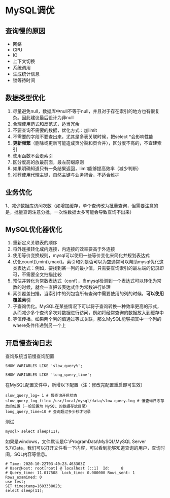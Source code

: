 # MySQL调优



## 查询慢的原因

- 网络
- CPU
- IO
- 上下文切换
- 系统调用
- 生成统计信息
- 锁等待时间



## 数据类型优化

1. 尽量避免null，数据库中null不等于null，并且对于存在索引的地方也有很复杂。因此建议最后设计为非null
2. 合理使用范式和反范式，适当冗余
3. 不要查询不需要的数据，优化方式：加limit
4. 不需要的字段不要查出来，尤其是多表关联时候，把select *会影响性能
5. **更新频繁**（删除或更新可能造成页分裂和页合并），区分度不高的，不宜建索引
6. 使用函数不会走索引
7. 区分度高的放最前面，最左前缀原则
8. 如果明确知道只有一条结果返回，limit能够提高效率（减少判断）
9. 推荐使用代理主键，自然主键与业务耦合，不适合维护





## 业务优化

1、减少数据库访问次数（如增加缓存，单个查询改为批量查询，但需要注意的是，批量查询注意分批，一次性数据太多可能会导致查询不出来）



## MySQL优化器优化

1.  重新定义关联表的顺序
2. 将外连接转化成内连接，内连接的效率要高于外连接
3. 使用等价变换规则，mysql可以使用一些等价变化来简化并规划表达式
4. 优化count(),min(),max()。索引和列是否可以为空通常可以帮助mysql优化这类表达式：例如，要找到某一列的最小值，只需要查询索引的最左端的记录即可，不需要全文扫描比较
5. 预估并转化为常数表达式（conf），当mysql检测到一个表达式可以转化为常数的时候，就会一直把该表达式作为常数进行处理
6. 索引覆盖扫描，当索引中的列包含所有查询中需要使用的列的时候，**可以使用覆盖索引**
7. 子查询优化。MySQL在某些情况下可以将子查询转换一种效率更高的形式，从而减少多个查询多次对数据进行访问，例如将经常查询的数据放入到缓存中
8. 等值传播。如果两个列的值通过等式关联，那么MySQL能够把其中一个列的where条件传递到另一个上



## 开启慢查询日志

查询系统当前慢查询配置

```mysql
SHOW VARIABLES LIKE 'slow_query%';

SHOW VARIABLES LIKE 'long_query_time';
```



在MySQL配置文件中，新增以下配置（注：修改完配置重启即可生效）

```
slow_query_log= 1 # 慢查询开启状态
slow_query_log_file= /usr/local/mysql/data/slow-query.log # 慢查询日志存放的位置（一般设置为 MySQL 的数据存放目录）
long_query_time=10 # 查询超过多少秒才记录
```



测试

```mysql
mysql> select sleep(11);
```

如果是windows，文件默认是C:\ProgramData\MySQL\MySQL Server 5.7\Data，我们可以打开文件看一下内容，可以看到能够知道查询的用户，查询时间，SQL内容等信息。

```log
# Time: 2020-10-22T03:40:23.463303Z
# User@Host: root[root] @ localhost [::1]  Id:     8
# Query_time: 11.017508  Lock_time: 0.000000 Rows_sent: 1  Rows_examined: 0
use test;
SET timestamp=1603338023;
select sleep(11);
```


